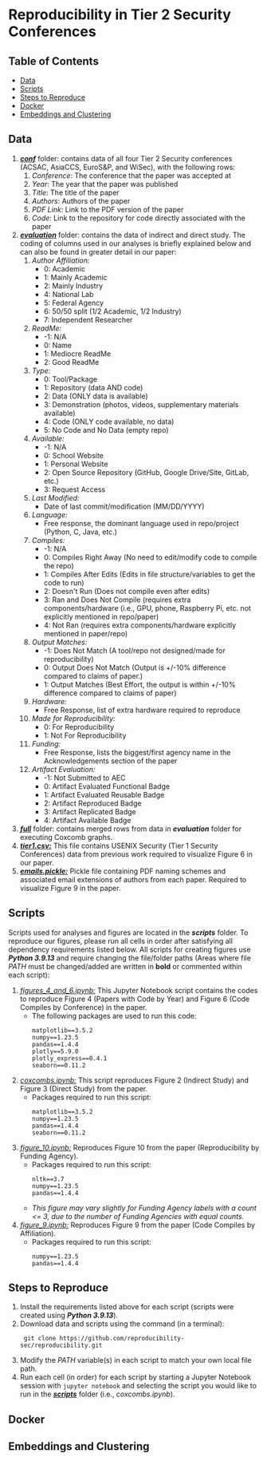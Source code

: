 # Reproducibility in Tier 2 Security Conferences
## Table of Contents
- [Data](#Data)
- [Scripts](#Scripts)
- [Steps to Reproduce](#reproduce_steps)
- [Docker](#Docker)
- [Embeddings and Clustering](#embeddings_clustering)
  
## Data
1. [***conf***](conf) folder: contains data of all four Tier 2 Security conferences (ACSAC, AsiaCCS, EuroS&P, and WiSec), with the following rows:
   1. *Conference*: The conference that the paper was accepted at
   2. *Year*: The year that the paper was published
   3. *Title*: The title of the paper
   4. *Authors*: Authors of the paper
   5. *PDF Link*: Link to the PDF version of the paper
   6. *Code*: Link to the repository for code directly associated with the paper
2. [***evaluation***](evaluation) folder: contains the data of indirect and direct study. The coding of columns used in our analyses is briefly explained below and can also be found in greater detail in our paper:
   1. *Author Affiliation:*
      - 0: Academic
      - 1: Mainly Academic
      - 2: Mainly Industry
      - 4: National Lab
      - 5: Federal Agency
      - 6: 50/50 split (1/2 Academic, 1/2 Industry)
      - 7: Independent Researcher
   2. *ReadMe:*
      - -1: N/A
      - 0: Name
      - 1: Mediocre ReadMe
      - 2: Good ReadMe
   3. *Type:*
      - 0: Tool/Package
      - 1: Repository (data AND code)
      - 2: Data (ONLY data is available)
      - 3: Demonstration (photos, videos, supplementary materials available)
      - 4: Code (ONLY code available, no data)
      - 5: No Code and No Data (empty repo)
   4. *Available:*
      - -1: N/A
      - 0: School Website
      - 1: Personal Website
      - 2: Open Source Repository (GitHub, Google Drive/Site, GitLab, etc.)
      - 3: Request Access
   5. *Last Modified:*
      - Date of last commit/modification (MM/DD/YYYY)
   6. *Language:*
      - Free response, the dominant language used in repo/project (Python, C, Java, etc.)
   7. *Compiles:*
      - -1: N/A
      - 0: Compiles Right Away (No need to edit/modify code to compile the repo)
      - 1: Compiles After Edits (Edits in file structure/variables to get the code to run)
      - 2: Doesn't Run (Does not compile even after edits)
      - 3: Ran and Does Not Compile (requires extra components/hardware (i.e., GPU, phone, Raspberry Pi, etc. not explicitly mentioned in repo/paper)
      - 4: Not Ran (requires extra components/hardware explicitly mentioned in paper/repo)
   8. *Output Matches:*
      - -1: Does Not Match (A tool/repo not designed/made for reproducibility)
      - 0: Output Does Not Match (Output is +/-10% difference compared to claims of paper.)
      - 1: Output Matches (Best Effort, the output is within +/-10% difference compared to claims of paper)
   9. *Hardware:*
       - Free Response, list of extra hardware required to reproduce
   10. *Made for Reproducibility:*
       - 0: For Reproducibility
       - 1: Not For Reproducibility
   11. *Funding:*
       - Free Response, lists the biggest/first agency name in the Acknowledgements section of the paper
   12. *Artifact Evaluation:*
       - -1: Not Submitted to AEC
       - 0: Artifact Evaluated Functional Badge
       - 1: Artifact Evaluated Reusable Badge
       - 2: Artifact Reproduced Badge
       - 3: Artifact Replicated Badge
       - 4: Artifact Available Badge
3. [***full***](full) folder: contains merged rows from data in ***evaluation*** folder for executing Coxcomb graphs.
4. [***tier1.csv:***](tier1.csv) This file contains USENIX Security (Tier 1 Security Conferences) data from previous work required to visualize Figure 6 in our paper.
5. [***emails.pickle:***](emails.pickle) Pickle file containing PDF naming schemes and associated email extensions of authors from each paper. Required to visualize Figure 9 in the paper.
   
## Scripts
Scripts used for analyses and figures are located in the ***scripts*** folder. To reproduce our figures, please run all cells in order after satisfying all dependency requirements listed below. All scripts for creating figures use ***Python 3.9.13*** and require changing the file/folder paths (Areas where file *PATH* must be changed/added are written in **bold** or commented within each script):
1. [*figures_4_and_6.ipynb:*](scripts/figures_4_and_6.ipynb) This Jupyter Notebook script contains the codes to reproduce Figure 4 (Papers with Code by Year) and Figure 6 (Code Compiles by Conference) in the paper.
   - The following packages are used to run this code:
     ```
     matplotlib==3.5.2
     numpy==1.23.5
     pandas==1.4.4
     plotly==5.9.0
     plotly_express==0.4.1
     seaborn==0.11.2
     ```
2. [*coxcombs.ipynb:*](scripts/coxcombs.ipynb) This script reproduces Figure 2 (Indirect Study) and Figure 3 (Direct Study) from the paper.
   - Packages required to run this script:
     ```
     matplotlib==3.5.2
     numpy==1.23.5
     pandas==1.4.4
     seaborn==0.11.2
     ```
3. [*figure_10.ipynb:*](scripts/figure_10.ipynb) Reproduces Figure 10 from the paper (Reproducibility by Funding Agency).
   - Packages required to run this script:
     ```
     nltk==3.7
     numpy==1.23.5
     pandas==1.4.4
     ```
   - *This figure may vary slightly for Funding Agency labels with a count <= 3, due to the number of Funding Agencies with equal counts.*
4. [*figure_9.ipynb:*](scripts/figure_9.ipynb) Reproduces Figure 9 from the paper (Code Compiles by Affiliation).
   - Packages required to run this script:
     ```
     numpy==1.23.5
     pandas==1.4.4
     ```

<a id="reproduce_steps"></a>  
## Steps to Reproduce
1. Install the requirements listed above for each script (scripts were created using ***Python 3.9.13***).
2. Download data and scripts using the command (in a terminal):
   ```
    git clone https://github.com/reproducibility-sec/reproducibility.git
   ```
3. Modify the *PATH* variable(s) in each script to match your own local file path.
4. Run each cell (in order) for each script by starting a Jupyter Notebook session with ```jupyter notebook``` and selecting the script you would like to run in the [***scripts***](scripts) folder (i.e., *coxcombs.ipynb*).

## Docker

<a id="embeddings_clustering"></a>
## Embeddings and Clustering
